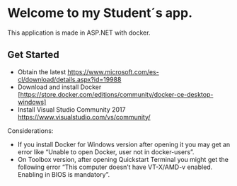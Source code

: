 # Welcome to my Student´s app. 


This application is made in ASP.NET with docker. 

## Get Started

- Obtain the latest https://www.microsoft.com/es-cl/download/details.aspx?id=19988
- Download and install Docker [https://store.docker.com/editions/community/docker-ce-desktop-windows]
- Install Visual Studio Community 2017 https://www.visualstudio.com/vs/community/

Considerations: 

- If you install Docker for Windows version after opening it you may get an error like “Unable to open Docker, user not in docker-users”.
- On Toolbox version, after opening Quickstart Terminal you might get the following error “This computer doesn’t have VT-X/AMD-v enabled. Enabling in BIOS is mandatory”.


